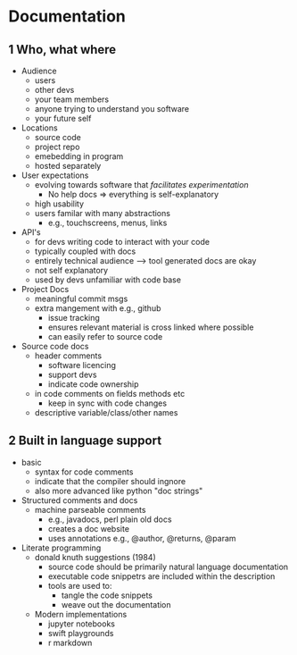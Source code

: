 # Documentation
## 1 Who, what where
- Audience
	- users
	- other devs
	- your team members
	- anyone trying to understand you software
	- your future self
- Locations
	- source code
	- project repo
	- emebedding in program
	- hosted separately
- User expectations
	- evolving towards software that _facilitates experimentation_
		- No help docs => everything is self-explanatory
	- high usability
	- users familar with many abstractions
		- e.g., touchscreens, menus, links
- API's
	- for devs writing code to interact with your code
	- typically coupled with docs
	- entirely technical audience --> tool generated docs are okay
	- not self explanatory
	- used by devs unfamiliar with code base
- Project Docs
	- meaningful commit msgs
	- extra mangement with e.g., github
		- issue tracking
		- ensures relevant material is cross linked where possible
		- can easily refer to source code
- Source code docs
	- header comments
		- software licencing
		- support devs
		- indicate code ownership
	- in code comments on fields methods etc
		- keep in sync with code changes
	- descriptive variable/class/other names
	
## 2 Built in language support
- basic
	- syntax for code comments
	- indicate that the compiler should ingnore
	- also more advanced like python "doc strings"
- Structured comments and docs
	- machine parseable comments
		- e.g., javadocs, perl plain old docs
		- creates a doc website
		- uses annotations e.g., @author, @returns, @param
- Literate programming
	- donald knuth suggestions (1984)
		- source code should be primarily natural language documentation
		- executable code snippetrs are included within the description
		- tools are used to:
			- tangle the code snippets
			- weave out the documentation
	- Modern implementations
		- jupyter notebooks
		- swift playgrounds
		- r markdown